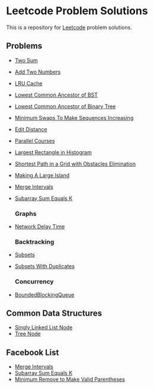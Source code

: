 Leetcode Problem Solutions
===

This is a repository for [Leetcode](https://leetcode.com/) problem solutions.

## Problems

* [Two Sum](src/main/java/problems/TwoSum.java)
* [Add Two Numbers](src/main/java/problems/AddTwoNumbers.java)
* [LRU Cache](src/main/java/problems/LRUCache.java)
* [Lowest Common Ancestor of BST](src/main/java/problems/LowestCommonAncestorBST.java)
* [Lowest Common Ancestor of Binary Tree](src/main/java/problems/LowestCommonAncestorBinaryTree.java)
* [Minimum Swaps To Make Sequences Increasing](src/main/java/problems/MinimumSwapsToMakeSequencesIncreasing.java)
* [Edit Distance](src/main/java/problems/EditDistance.java)
* [Parallel Courses](src/main/java/problems/ParallelCourses.java)
* [Largest Rectangle in Histogram](src/main/java/problems/LargestRectangleInHistogram.java)
* [Shortest Path in a Grid with Obstacles Elimination](src/main/java/problems/ShortestPathGridWithObstaclesElimination.java)
* [Making A Large Island](src/main/java/problems/MakingLargeIsland.java)
* [Merge Intervals](src/main/java/problems/MergeIntervals.java)
* [Subarray Sum Equals K](src/main/java/problems/SubarraySumEqualsK.java)

  ### Graphs ###
* [Network Delay Time](src/main/java/problems/NetworkDelayTime.java)

  ### Backtracking ###
* [Subsets](src/main/java/problems/Subsets.java)
* [Subsets With Duplicates](src/main/java/problems/SubsetsWithDuplicates.java)

  ### Concurrency
* [BoundedBlockingQueue](src/main/java/problems/BoundedBlockingQueue.java)

## Common Data Structures

* [Singly Linked List Node](src/main/java/problems/ListNode.java)
* [Tree Node](src/main/java/problems/TreeNode.java)

## Facebook List ##

* [Merge Intervals](src/main/java/problems/MergeIntervals.java)
* [Subarray Sum Equals K](src/main/java/problems/SubarraySumEqualsK.java)
* [Minimum Remove to Make Valid Parentheses](src/main/java/problems/MinimumRemoveToMakeValidParentheses.java)
